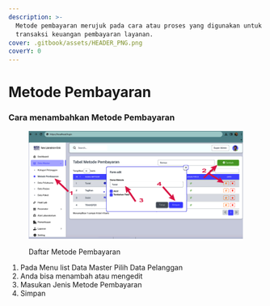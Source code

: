 ```yaml
---
description: >-
  Metode pembayaran merujuk pada cara atau proses yang digunakan untuk melakukan
  transaksi keuangan pembayaran layanan.
cover: .gitbook/assets/HEADER_PNG.png
coverY: 0
---
```


# Metode Pembayaran

### Cara menambahkan Metode Pembayaran



<figure><img src=".gitbook/assets/pembayaran.jpg" alt=""><figcaption><p>Daftar Metode Pembayaran</p></figcaption></figure>

1. Pada Menu list Data Master Pilih Data Pelanggan
2. Anda bisa menambah atau mengedit&#x20;
3. Masukan Jenis Metode Pembayaran
4. Simpan
